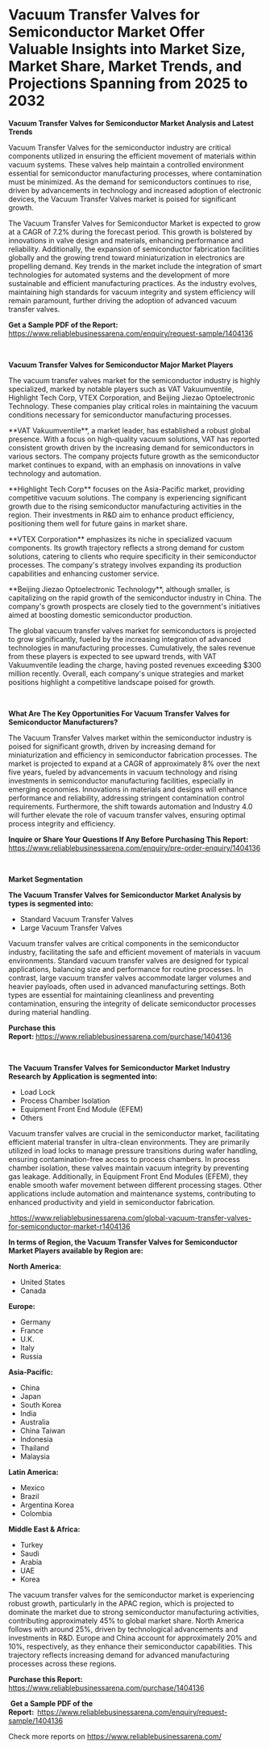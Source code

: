 <p><h1>Vacuum Transfer Valves for Semiconductor Market Offer Valuable Insights into Market Size, Market Share, Market Trends, and Projections Spanning from 2025 to 2032</h1></p><p><strong>Vacuum Transfer Valves for Semiconductor Market Analysis and Latest Trends</strong></p>
<p><p>Vacuum Transfer Valves for the semiconductor industry are critical components utilized in ensuring the efficient movement of materials within vacuum systems. These valves help maintain a controlled environment essential for semiconductor manufacturing processes, where contamination must be minimized. As the demand for semiconductors continues to rise, driven by advancements in technology and increased adoption of electronic devices, the Vacuum Transfer Valves market is poised for significant growth.</p><p>The Vacuum Transfer Valves for Semiconductor Market is expected to grow at a CAGR of 7.2% during the forecast period. This growth is bolstered by innovations in valve design and materials, enhancing performance and reliability. Additionally, the expansion of semiconductor fabrication facilities globally and the growing trend toward miniaturization in electronics are propelling demand. Key trends in the market include the integration of smart technologies for automated systems and the development of more sustainable and efficient manufacturing practices. As the industry evolves, maintaining high standards for vacuum integrity and system efficiency will remain paramount, further driving the adoption of advanced vacuum transfer valves.</p></p>
<p><strong>Get a Sample PDF of the Report:&nbsp;</strong> <a href="https://www.reliablebusinessarena.com/enquiry/request-sample/1404136?utm_campaign=2793&utm_medium=2&utm_source=Github&utm_content=ia&utm_term=28032025&utm_id=vacuum-transfer-valves-for-semiconductor">https://www.reliablebusinessarena.com/enquiry/request-sample/1404136</a></p>
<p>&nbsp;</p>
<p><strong>Vacuum Transfer Valves for Semiconductor Major Market Players</strong></p>
<p><p>The vacuum transfer valves market for the semiconductor industry is highly specialized, marked by notable players such as VAT Vakuumventile, Highlight Tech Corp, VTEX Corporation, and Beijing Jiezao Optoelectronic Technology. These companies play critical roles in maintaining the vacuum conditions necessary for semiconductor manufacturing processes.</p><p>**VAT Vakuumventile**, a market leader, has established a robust global presence. With a focus on high-quality vacuum solutions, VAT has reported consistent growth driven by the increasing demand for semiconductors in various sectors. The company projects future growth as the semiconductor market continues to expand, with an emphasis on innovations in valve technology and automation.</p><p>**Highlight Tech Corp** focuses on the Asia-Pacific market, providing competitive vacuum solutions. The company is experiencing significant growth due to the rising semiconductor manufacturing activities in the region. Their investments in R&D aim to enhance product efficiency, positioning them well for future gains in market share.</p><p>**VTEX Corporation** emphasizes its niche in specialized vacuum components. Its growth trajectory reflects a strong demand for custom solutions, catering to clients who require specificity in their semiconductor processes. The company's strategy involves expanding its production capabilities and enhancing customer service.</p><p>**Beijing Jiezao Optoelectronic Technology**, although smaller, is capitalizing on the rapid growth of the semiconductor industry in China. The company's growth prospects are closely tied to the government's initiatives aimed at boosting domestic semiconductor production.</p><p>The global vacuum transfer valves market for semiconductors is projected to grow significantly, fueled by the increasing integration of advanced technologies in manufacturing processes. Cumulatively, the sales revenue from these players is expected to see upward trends, with VAT Vakuumventile leading the charge, having posted revenues exceeding $300 million recently. Overall, each company's unique strategies and market positions highlight a competitive landscape poised for growth.</p></p>
<p>&nbsp;</p>
<p><strong>What Are The Key Opportunities For Vacuum Transfer Valves for Semiconductor Manufacturers?</strong></p>
<p><p>The Vacuum Transfer Valves market within the semiconductor industry is poised for significant growth, driven by increasing demand for miniaturization and efficiency in semiconductor fabrication processes. The market is projected to expand at a CAGR of approximately 8% over the next five years, fueled by advancements in vacuum technology and rising investments in semiconductor manufacturing facilities, especially in emerging economies. Innovations in materials and designs will enhance performance and reliability, addressing stringent contamination control requirements. Furthermore, the shift towards automation and Industry 4.0 will further elevate the role of vacuum transfer valves, ensuring optimal process integrity and efficiency.</p></p>
<p><strong>Inquire or Share Your Questions If Any Before Purchasing This Report:</strong> <a href="https://www.reliablebusinessarena.com/enquiry/pre-order-enquiry/1404136?utm_campaign=2793&utm_medium=2&utm_source=Github&utm_content=ia&utm_term=28032025&utm_id=vacuum-transfer-valves-for-semiconductor">https://www.reliablebusinessarena.com/enquiry/pre-order-enquiry/1404136</a></p>
<p>&nbsp;</p>
<p><strong>Market Segmentation</strong></p>
<p><strong>The Vacuum Transfer Valves for Semiconductor Market Analysis by types is segmented into:</strong></p>
<p><ul><li>Standard Vacuum Transfer Valves</li><li>Large Vacuum Transfer Valves</li></ul></p>
<p><p>Vacuum transfer valves are critical components in the semiconductor industry, facilitating the safe and efficient movement of materials in vacuum environments. Standard vacuum transfer valves are designed for typical applications, balancing size and performance for routine processes. In contrast, large vacuum transfer valves accommodate larger volumes and heavier payloads, often used in advanced manufacturing settings. Both types are essential for maintaining cleanliness and preventing contamination, ensuring the integrity of delicate semiconductor processes during material handling.</p></p>
<p><strong>Purchase this Report:&nbsp;</strong><a href="https://www.reliablebusinessarena.com/purchase/1404136?utm_campaign=2793&utm_medium=2&utm_source=Github&utm_content=ia&utm_term=28032025&utm_id=vacuum-transfer-valves-for-semiconductor">https://www.reliablebusinessarena.com/purchase/1404136</a></p>
<p>&nbsp;</p>
<p><strong>The Vacuum Transfer Valves for Semiconductor Market Industry Research by Application is segmented into:</strong></p>
<p><ul><li>Load Lock</li><li>Process Chamber Isolation</li><li>Equipment Front End Module (EFEM)</li><li>Others</li></ul></p>
<p><p>Vacuum transfer valves are crucial in the semiconductor market, facilitating efficient material transfer in ultra-clean environments. They are primarily utilized in load locks to manage pressure transitions during wafer handling, ensuring contamination-free access to process chambers. In process chamber isolation, these valves maintain vacuum integrity by preventing gas leakage. Additionally, in Equipment Front End Modules (EFEM), they enable smooth wafer movement between different processing stages. Other applications include automation and maintenance systems, contributing to enhanced productivity and yield in semiconductor fabrication.</p></p>
<p><a href="https://www.reliablebusinessarena.com/global-vacuum-transfer-valves-for-semiconductor-market-r1404136?utm_campaign=2793&utm_medium=2&utm_source=Github&utm_content=ia&utm_term=28032025&utm_id=vacuum-transfer-valves-for-semiconductor">&nbsp;https://www.reliablebusinessarena.com/global-vacuum-transfer-valves-for-semiconductor-market-r1404136</a></p>
<p><strong>In terms of Region, the Vacuum Transfer Valves for Semiconductor Market Players available by Region are:</strong></p>
<p>
    <p> <strong> North America: </strong>
        <ul>
            <li>United States</li>
            <li>Canada</li>
        </ul>
        </p> 
    <p> <strong> Europe: </strong>
        <ul>
            <li>Germany</li>
            <li>France</li>
            <li>U.K.</li>
            <li>Italy</li>
            <li>Russia</li>
        </ul>
        </p> 
    <p> <strong> Asia-Pacific: </strong>
        <ul>
            <li>China</li>
            <li>Japan</li>
            <li>South Korea</li>
            <li>India</li>
            <li>Australia</li>
            <li>China Taiwan</li>
            <li>Indonesia</li>
            <li>Thailand</li>
            <li>Malaysia</li>
        </ul>
        </p> 
    <p> <strong> Latin America: </strong>
        <ul>
            <li>Mexico</li>
            <li>Brazil</li>
            <li>Argentina Korea</li>
            <li>Colombia</li>
        </ul>
        </p> 
    <p> <strong> Middle East & Africa: </strong>
        <ul>
            <li>Turkey</li>
            <li>Saudi</li>
            <li>Arabia</li>
            <li>UAE</li>
            <li>Korea</li>
        </ul>
    </p>
    </p>
<p><p>The vacuum transfer valves for the semiconductor market is experiencing robust growth, particularly in the APAC region, which is projected to dominate the market due to strong semiconductor manufacturing activities, contributing approximately 45% to global market share. North America follows with around 25%, driven by technological advancements and investments in R&D. Europe and China account for approximately 20% and 10%, respectively, as they enhance their semiconductor capabilities. This trajectory reflects increasing demand for advanced manufacturing processes across these regions.</p></p>
<p><strong>Purchase this Report: </strong><a href="https://www.reliablebusinessarena.com/purchase/1404136?utm_campaign=2793&utm_medium=2&utm_source=Github&utm_content=ia&utm_term=28032025&utm_id=vacuum-transfer-valves-for-semiconductor">https://www.reliablebusinessarena.com/purchase/1404136</a></p>
<p>&nbsp;<strong>Get a Sample PDF of the Report:&nbsp;&nbsp;</strong><a href="https://www.reliablebusinessarena.com/enquiry/request-sample/1404136?utm_campaign=2793&utm_medium=2&utm_source=Github&utm_content=ia&utm_term=28032025&utm_id=vacuum-transfer-valves-for-semiconductor">https://www.reliablebusinessarena.com/enquiry/request-sample/1404136</a></p>
<p><strong></strong></p>
<p>Check more reports on <a href="https://www.reliablebusinessarena.com/?utm_campaign=2793&utm_medium=2&utm_source=Github&utm_content=ia&utm_term=28032025&utm_id=vacuum-transfer-valves-for-semiconductor">https://www.reliablebusinessarena.com/</a></p>
